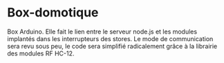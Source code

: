 # Box-domotique
Box Arduino. Elle fait le lien entre le serveur node.js et les modules implantés dans les interrupteurs des stores.
Le mode de communication sera revu sous peu, le code sera simplifié radicalement grâce à la librairie des modules RF HC-12. 

